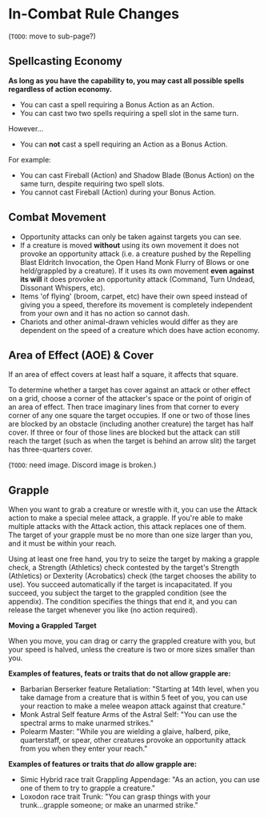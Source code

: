 # In-Combat Rule Changes
(`TODO`: move to sub-page?)

## Spellcasting Economy

**As long as you have the capability to, you may cast all possible spells regardless of action economy.**

* You can cast a spell requiring a Bonus Action as an Action.
* You can cast two two spells requiring a spell slot in the same turn.

However...
* You can **not** cast a spell requiring an Action as a Bonus Action.
  
For example:
* You can cast Fireball (Action) and Shadow Blade (Bonus Action) on the same turn, despite requiring two spell slots.
* You cannot cast Fireball (Action) during your Bonus Action.

## Combat Movement

* Opportunity attacks can only be taken against targets you can see.
* If a creature is moved **without** using its own movement it does not provoke an opportunity attack (i.e. a creature pushed by the Repelling Blast Eldritch Invocation, the Open Hand Monk Flurry of Blows or one held/grappled by a creature). If it uses its own movement **even against its will** it does provoke an opportunity attack (Command, Turn Undead, Dissonant Whispers, etc).
* Items 'of flying' (broom, carpet, etc) have their own speed instead of giving you a speed, therefore its movement is completely independent from your own and it has no action so cannot dash. 
* Chariots and other animal-drawn vehicles would differ as they are dependent on the speed of a creature which does have action economy.

## Area of Effect (AOE) & Cover

If an area of effect covers at least half a square, it affects that square.

To determine whether a target has cover against an attack or other effect on a grid, choose a corner of the attacker's space or the point of origin of an area of effect. Then trace imaginary lines from that corner to every corner of any one square the target occupies. If one or two of those lines are blocked by an obstacle (including another creature) the target has half cover. If three or four of those lines are blocked but the attack can still reach the target (such as when the target is behind an arrow slit) the target has three-quarters cover.

(`TODO`: need image. Discord image is broken.)

## Grapple

When you want to grab a creature or wrestle with it, you can use the Attack action to make a special melee attack, a grapple. If you're able to make multiple attacks with the Attack action, this attack replaces one of them. The target of your grapple must be no more than one size larger than you, and it must be within your reach.

Using at least one free hand, you try to seize the target by making a grapple check, a Strength (Athletics) check contested by the target's Strength (Athletics) or Dexterity (Acrobatics) check (the target chooses the ability to use). You succeed automatically if the target is incapacitated. If you succeed, you subject the target to the grappled condition (see the appendix). The condition specifies the things that end it, and you can release the target whenever you like (no action required).

**Moving a Grappled Target**

When you move, you can drag or carry the grappled creature with you, but your speed is halved, unless the creature is two or more sizes smaller than you.

**Examples of features, feats or traits that do not allow grapple are:**

* Barbarian Berserker feature Retaliation: "Starting at 14th level, when you take damage from a creature that is within 5 feet of you, you can use your reaction to make a melee weapon attack against that creature."
* Monk Astral Self feature Arms of the Astral Self: "You can use the spectral arms to make unarmed strikes."
* Polearm Master: "While you are wielding a glaive, halberd, pike, quarterstaff, or spear, other creatures provoke an opportunity attack from you when they enter your reach."

**Examples of features or traits that *do* allow grapple are:**

* Simic Hybrid race trait Grappling Appendage: "As an action, you can use one of them to try to grapple a creature."
* Loxodon race trait Trunk: "You can grasp things with your trunk...grapple someone; or make an unarmed strike."